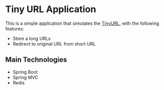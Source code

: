 # Tiny URL Application

This is a simple application that simulates the [TinyURL](https://tinyurl.com/), with the following features:
- Store a long URLs
- Redirect to original URL from short URL

## Main Technologies
- Spring Boot
- Spring MVC
- Redis

